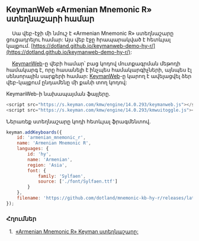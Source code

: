 ## KeymanWeb «Armenian Mnemonic R» ստեղնաշարի համար

&nbsp;&nbsp;&nbsp;&nbsp;Սա վեբ-էջի մի նմուշ է «Armenian Mnemonic R» ստեղնաշարը ցուցադրելու համար: Այս վեբ էջը հրապարակված է հետևյալ կայքում. [https://dotland.github.io/keymanweb-demo-hy-r/](https://dotland.github.io/keymanweb-demo-hy-r/):

&nbsp;&nbsp;&nbsp;&nbsp;[KeymanWeb](https://keymanweb.com/)-ը վեբի համար՝ բաց կոդով մուտքագրման մեթոդի համակարգ է, որը հասանելի է ինչպես համակարգիչների, այնպես էլ սենսորային սարքերի համար: [KeymanWeb](https://keyman.com/developer/keymanweb/)-ը կարող է ավելացվել ձեր վեբ-կայքում ընդամենը մի քանի տող կոդով:

KeymanWeb-ի նախապայման ֆայլերը.

```js
<script src="https://s.keyman.com/kmw/engine/14.0.293/keymanweb.js"></script>
<script src="https://s.keyman.com/kmw/engine/14.0.293/kmwuitoggle.js"></script>
```

Ներառեք ստեղնաշարը կոդի հետևյալ ֆրագմենտով.

```js
keyman.addKeyboards({
    id: 'armenian_mnemonic_r',
    name: 'Armenian Mnemonic R',
    languages: { 
        id: 'hy', 
        name: 'Armenian', 
        region: 'Asia',
        font: {
            family: 'Sylfaen',
            source: ['./font/Sylfaen.ttf']
        }
    }, 
    filename: 'https://github.com/dotland/mnemonic-kb-hy-r/releases/latest/download/armenian_mnemonic_r.js'
});
```

### Հղումներ

<a id="1">&nbsp;&nbsp;1.&nbsp;</a>
[«Armenian Mnemonic R» Keyman ստեղնաշարը:](https://github.com/dotland/mnemonic-kb-hy-r/blob/main/README.md) <br />

<!-- You can use the [editor on GitHub](https://github.com/dotland/keymanweb-demo-hy/edit/main/README.md) to maintain and preview the content for your website in Markdown files.

Whenever you commit to this repository, GitHub Pages will run [Jekyll](https://jekyllrb.com/) to rebuild the pages in your site, from the content in your Markdown files.

### Markdown

Markdown is a lightweight and easy-to-use syntax for styling your writing. It includes conventions for

```markdown
Syntax highlighted code block

# Header 1
## Header 2
### Header 3

- Bulleted
- List

1. Numbered
2. List

**Bold** and _Italic_ and `Code` text

[Link](url) and ![Image](src)
```

For more details see [Basic writing and formatting syntax](https://docs.github.com/en/github/writing-on-github/getting-started-with-writing-and-formatting-on-github/basic-writing-and-formatting-syntax).

### Jekyll Themes

Your Pages site will use the layout and styles from the Jekyll theme you have selected in your [repository settings](https://github.com/dotland/keymanweb-demo-hy/settings/pages). The name of this theme is saved in the Jekyll `_config.yml` configuration file.

### Support or Contact

Having trouble with Pages? Check out our [documentation](https://docs.github.com/categories/github-pages-basics/) or [contact support](https://support.github.com/contact) and we’ll help you sort it out. -->
